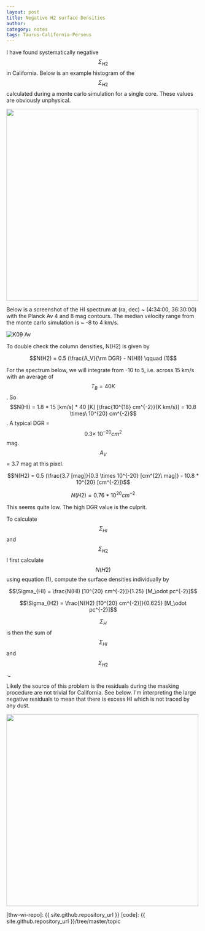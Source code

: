 ```yaml
---
layout: post
title: Negative H2 surface Densities
author: 
category: notes
tags: Taurus-California-Perseus
---
```


I have found systematically negative $$\Sigma_{H2}$$ in California. Below is
an example histogram of the $$\Sigma_{H2}$$ calculated during a monte carlo
simulation for a single core. These values are obviously unphysical.

  <img src="http://ezbc.github.io/website/images/2015-02-26/california_h2_hist.png" width="500px"/>

Below is a screenshot of the HI spectrum at (ra, dec) ~ (4:34:00, 36:30:00)
with the Planck Av 4 and 8 mag contours. The median velocity range from the
monte carlo simulation is ~ -8 to 4 km/s.

  ![K09 Av](http://ezbc.github.io/website/images/2015-02-26/california_hi_spectrum.png)

To double check the column densities, N(H2) is given by

$$N(H2) = 0.5 (\frac{A_V}{\rm DGR} - N(HI)) \qquad (1)$$

For the spectrum below, we will integrate from -10 to 5, i.e. across 15 km/s
with an average of $$T_B = 40 K$$. So $$N(HI) = 1.8 * 15 [km/s] * 40 [K]
[\frac{10^{18} cm^{-2}}{K km/s}] = 10.8 \times\ 10^{20} cm^{-2}$$. A typical
DGR = $$0.3 \times\ 10^{-20} cm^{2}$$ mag. $$A_V$$ = 3.7 mag at this pixel.

$$N(H2) = 0.5 (\frac{3.7 [mag]}{0.3 \times 10^{-20} [cm^{2}\ mag]} - 10.8 * 10^{20} [cm^{-2}])$$

$$N(H2) = 0.76 * 10^{20} cm^{-2}$$

This seems quite low. The high DGR value is the culprit.

To calculate $$\Sigma_{HI}$$ and $$\Sigma_{H2}$$ I first calculate $$N(H2)$$
using equation (1), compute the surface densities individually by

$$\Sigma_{HI} = \frac{N(HI) [10^{20} cm^{-2}]}{1.25} [M_\odot pc^{-2}]$$

$$\Sigma_{H2} = \frac{N(H2) [10^{20} cm^{-2}]}{0.625} [M_\odot pc^{-2}]$$

$$\Sigma_{H}$$ is then the sum of $$\Sigma_{HI}$$ and $$\Sigma_{H2}$$._


Likely the source of this problem is the residuals during the masking procedure
are not trivial for California. See below. I'm interpreting the large negative
residuals to mean that there is excess HI which is not traced by any dust.

  <img src="http://ezbc.github.io/website/images/2015-02-26/california_residual_pdf.png" width="500px"/>

[thw-wi-repo]: {{ site.github.repository_url }}
[code]: {{ site.github.repository_url }}/tree/master/topic
